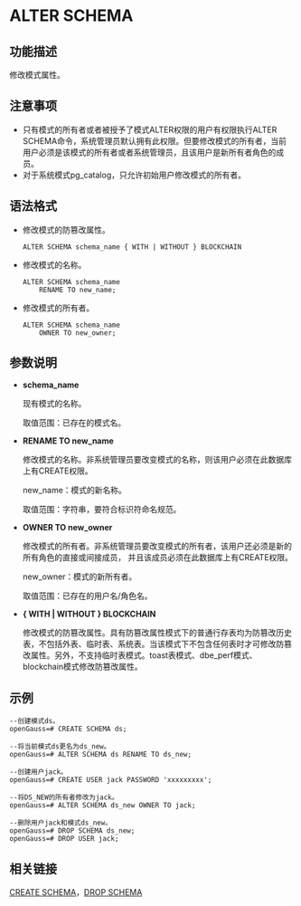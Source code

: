 # ALTER SCHEMA<a name="ZH-CN_TOPIC_0289900025"></a>

## 功能描述<a name="zh-cn_topic_0283136607_zh-cn_topic_0237122070_zh-cn_topic_0059779037_s806d414edb004fa89cd50a1166d1136e"></a>

修改模式属性。

## 注意事项<a name="zh-cn_topic_0283136607_zh-cn_topic_0237122070_zh-cn_topic_0059779037_sfccb497f01564edb804ecee58fe2698c"></a>

-   只有模式的所有者或者被授予了模式ALTER权限的用户有权限执行ALTER SCHEMA命令，系统管理员默认拥有此权限。但要修改模式的所有者，当前用户必须是该模式的所有者或者系统管理员，且该用户是新所有者角色的成员。
-   对于系统模式pg\_catalog，只允许初始用户修改模式的所有者。

## 语法格式<a name="zh-cn_topic_0283136607_zh-cn_topic_0237122070_zh-cn_topic_0059779037_s794bdb8d97844eb7aa7d1d6cdf896ac9"></a>

-   修改模式的防篡改属性。

    ```
    ALTER SCHEMA schema_name { WITH | WITHOUT } BLOCKCHAIN
    ```


-   修改模式的名称。

    ```
    ALTER SCHEMA schema_name
        RENAME TO new_name;
    ```

-   修改模式的所有者。

    ```
    ALTER SCHEMA schema_name
        OWNER TO new_owner;
    ```


## 参数说明<a name="zh-cn_topic_0283136607_zh-cn_topic_0237122070_zh-cn_topic_0059779037_s8277cc73aecc4f20845d2ddf456a20e7"></a>

-   **schema\_name**

    现有模式的名称。

    取值范围：已存在的模式名。

-   **RENAME TO new\_name**

    修改模式的名称。非系统管理员要改变模式的名称，则该用户必须在此数据库上有CREATE权限。

    new\_name：模式的新名称。

    取值范围：字符串，要符合标识符命名规范。

-   **OWNER TO new\_owner**

    修改模式的所有者。非系统管理员要改变模式的所有者，该用户还必须是新的所有角色的直接或间接成员， 并且该成员必须在此数据库上有CREATE权限。

    new\_owner：模式的新所有者。

    取值范围：已存在的用户名/角色名。

-   **\{ WITH | WITHOUT \} BLOCKCHAIN**

    修改模式的防篡改属性。具有防篡改属性模式下的普通行存表均为防篡改历史表，不包括外表、临时表、系统表。当该模式下不包含任何表时才可修改防篡改属性。另外，不支持临时表模式。toast表模式、dbe\_perf模式、blockchain模式修改防篡改属性。


## 示例<a name="zh-cn_topic_0283136607_zh-cn_topic_0237122070_zh-cn_topic_0059779037_sd7a0dca78f6844d79a0ec70fb4213769"></a>

```
--创建模式ds。
openGauss=# CREATE SCHEMA ds;

--将当前模式ds更名为ds_new。
openGauss=# ALTER SCHEMA ds RENAME TO ds_new;

--创建用户jack。
openGauss=# CREATE USER jack PASSWORD 'xxxxxxxxx';

--将DS_NEW的所有者修改为jack。
openGauss=# ALTER SCHEMA ds_new OWNER TO jack;

--删除用户jack和模式ds_new。
openGauss=# DROP SCHEMA ds_new;
openGauss=# DROP USER jack;
```

## 相关链接<a name="zh-cn_topic_0283136607_zh-cn_topic_0237122070_zh-cn_topic_0059779037_seadab16e00ee41c383d8cba1759ed7c8"></a>

[CREATE SCHEMA](CREATE-SCHEMA.md)，[DROP SCHEMA](DROP-SCHEMA.md)
